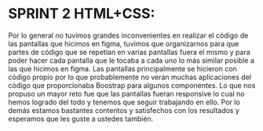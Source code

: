 # SPRINT 2 HTML+CSS: 

Por lo general no tuvimos grandes inconvenientes en realizar el código de las pantallas que hicimos en figma, tuvimos que organizarnos para que partes de código que se repetían en varias pantallas fuera el mismo y para poder hacer cada pantalla que le tocaba a cada uno lo más similar posible a las que hicimos en figma. Las pantallas principalmente se hicieron con código propio por lo que probablemente no verán muchas aplicaciones del código que proporcionaba Boostrap para algunos componentes. 
Lo que nos propuso un mayor reto fue que las pantallas fueran responsive lo cual no hemos logrado del todo y tenemos que seguir trabajando en ello. Por lo demás estamos bastantes contentos y satisfechos con los resultados y esperamos que les guste a ustedes también.
